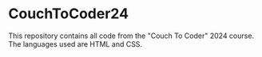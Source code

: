 # CouchToCoder24
 This repository contains all code from the "Couch To Coder" 2024 course. The languages used are HTML and CSS.
